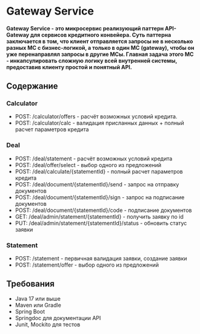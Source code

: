 # Gateway Service

#### Gateway Service - это микросервис реализующий паттерн API-Gateway для сервисов кредитного конвейера. Суть паттерна заключается в том, что клиент отправляется запросы не в несколько разных МС с бизнес-логикой, а только в один МС (gateway), чтобы он уже перенаправлял запросы в другие МСы. Главная задача этого МС - инкапсулировать сложную логику всей внутренней системы, предоставив клиенту простой и понятный API.

## Содержание

### Сalculator
- POST: /calculator/offers - расчёт возможных условий кредита.
- POST: /calculator/calc - валидация присланных данных + полный расчет параметров кредита

### Deal
- POST: /deal/statement - расчёт возможных условий кредита
- POST: /deal/offer/select - выбор одного из предложений
- POST: /deal/calculate/{statementId} -  полный расчет параметров кредита
- POST: /deal/document/{statementId}/send - запрос на отправку документов
- POST: /deal/document/{statementId}/sign - запрос на подписание документов
- POST: /deal/document/{statementId}/code - подписание документов
- GET: /deal/admin/statement/{statementId} - получить заявку по id
- PUT: /deal/admin/statement/{statementId}/status - обновить статус заявки
 
### Statement
- POST: /statement - первичная валидация заявки, создание заявки
- POST: /statement/offer - выбор одного из предложений

## Требования

- Java 17 или выше
- Maven или Gradle
- Spring Boot
- Springdoc для документации API
- Junit, Mockito для тестов


